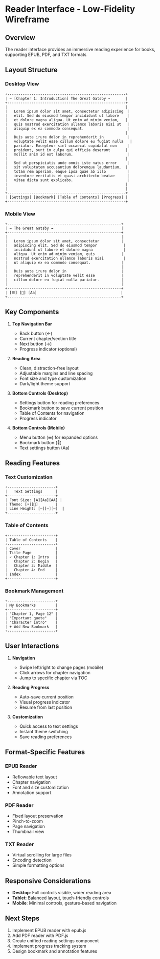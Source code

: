 # Reader Interface - Low-Fidelity Wireframe

## Overview
The reader interface provides an immersive reading experience for books, supporting EPUB, PDF, and TXT formats.

## Layout Structure

### Desktop View
```
+------------------------------------------------------+
| ← [Chapter 1: Introduction] The Great Gatsby →       |
+------------------------------------------------------+
|                                                      |
|   Lorem ipsum dolor sit amet, consectetur adipiscing  |
|   elit. Sed do eiusmod tempor incididunt ut labore    |
|   et dolore magna aliqua. Ut enim ad minim veniam,   |
|   quis nostrud exercitation ullamco laboris nisi ut   |
|   aliquip ex ea commodo consequat.                    |
|                                                      |
|   Duis aute irure dolor in reprehenderit in           |
|   voluptate velit esse cillum dolore eu fugiat nulla   |
|   pariatur. Excepteur sint occaecat cupidatat non     |
|   proident, sunt in culpa qui officia deserunt       |
|   mollit anim id est laborum.                         |
|                                                      |
|   Sed ut perspiciatis unde omnis iste natus error     |
|   sit voluptatem accusantium doloremque laudantium,  |
|   totam rem aperiam, eaque ipsa quae ab illo          |
|   inventore veritatis et quasi architecto beatae      |
|   vitae dicta sunt explicabo.                         |
|                                                      |
|                                                      |
+------------------------------------------------------+
| [Settings] [Bookmark] [Table of Contents] [Progress] |
+------------------------------------------------------+
```

### Mobile View
```
+----------------------------------------------------+
| ← The Great Gatsby →                               |
+----------------------------------------------------+
|                                                    |
|   Lorem ipsum dolor sit amet, consectetur          |
|   adipiscing elit. Sed do eiusmod tempor            |
|   incididunt ut labore et dolore magna              |
|   aliqua. Ut enim ad minim veniam, quis            |
|   nostrud exercitation ullamco laboris nisi         |
|   ut aliquip ex ea commodo consequat.              |
|                                                    |
|   Duis aute irure dolor in                         |
|   reprehenderit in voluptate velit esse            |
|   cillum dolore eu fugiat nulla pariatur.          |
|                                                    |
+----------------------------------------------------+
| [☰] [🔖] [Aa]                                      |
+----------------------------------------------------+
```

## Key Components

1. **Top Navigation Bar**
   - Back button (←)
   - Current chapter/section title
   - Next button (→)
   - Progress indicator (optional)

2. **Reading Area**
   - Clean, distraction-free layout
   - Adjustable margins and line spacing
   - Font size and type customization
   - Dark/light theme support

3. **Bottom Controls (Desktop)**
   - Settings button for reading preferences
   - Bookmark button to save current position
   - Table of Contents for navigation
   - Progress indicator

4. **Bottom Controls (Mobile)**
   - Menu button (☰) for expanded options
   - Bookmark button (🔖)
   - Text settings button (Aa)

## Reading Features

### Text Customization
```
+----------------------+
|   Text Settings      |
+----------------------+
| Font Size: [A][Aa][AA] |
| Theme: [☀️][🌙]        |
| Line Height: [—][—][—]  |
+----------------------+
```

### Table of Contents
```
+----------------------+
| Table of Contents    |
+----------------------+
| Cover                |
| Title Page           |
| ✓ Chapter 1: Intro   |
|   Chapter 2: Begin   |
|   Chapter 3: Middle  |
|   Chapter 4: End     |
| Index                |
+----------------------+
```

### Bookmark Management
```
+----------------------+
| My Bookmarks         |
+----------------------+
| "Chapter 1, Page 12" |
| "Important quote"    |
| "Character intro"    |
| + Add New Bookmark   |
+----------------------+
```

## User Interactions

1. **Navigation**
   - Swipe left/right to change pages (mobile)
   - Click arrows for chapter navigation
   - Jump to specific chapter via TOC

2. **Reading Progress**
   - Auto-save current position
   - Visual progress indicator
   - Resume from last position

3. **Customization**
   - Quick access to text settings
   - Instant theme switching
   - Save reading preferences

## Format-Specific Features

### EPUB Reader
- Reflowable text layout
- Chapter navigation
- Font and size customization
- Annotation support

### PDF Reader
- Fixed layout preservation
- Pinch-to-zoom
- Page navigation
- Thumbnail view

### TXT Reader
- Virtual scrolling for large files
- Encoding detection
- Simple formatting options

## Responsive Considerations

- **Desktop**: Full controls visible, wider reading area
- **Tablet**: Balanced layout, touch-friendly controls
- **Mobile**: Minimal controls, gesture-based navigation

## Next Steps

1. Implement EPUB reader with epub.js
2. Add PDF reader with PDF.js
3. Create unified reading settings component
4. Implement progress tracking system
5. Design bookmark and annotation features